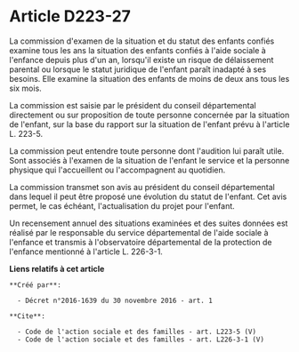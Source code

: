 # Article D223-27

La commission d'examen de la situation et du statut des enfants confiés examine tous les ans la situation des enfants confiés
à l'aide sociale à l'enfance depuis plus d'un an, lorsqu'il existe un risque de délaissement parental ou lorsque le statut
juridique de l'enfant paraît inadapté à ses besoins. Elle examine la situation des enfants de moins de deux ans tous les six
mois. 

La commission est saisie par le président du conseil départemental directement ou sur proposition de toute personne concernée
par la situation de l'enfant, sur la base du rapport sur la situation de l'enfant prévu à l'article L. 223-5. 

La commission peut entendre toute personne dont l'audition lui paraît utile. Sont associés à l'examen de la situation de
l'enfant le service et la personne physique qui l'accueillent ou l'accompagnent au quotidien. 

La commission transmet son avis au président du conseil départemental dans lequel il peut être proposé une évolution du
statut de l'enfant. Cet avis permet, le cas échéant, l'actualisation du projet pour l'enfant. 

Un recensement annuel des situations examinées et des suites données est réalisé par le responsable du service départemental
de l'aide sociale à l'enfance et transmis à l'observatoire départemental de la protection de l'enfance mentionné à l'article
L. 226-3-1.

**Liens relatifs à cet article**

	**Créé par**:

	  - Décret n°2016-1639 du 30 novembre 2016 - art. 1

	**Cite**:

	  - Code de l'action sociale et des familles - art. L223-5 (V)
	  - Code de l'action sociale et des familles - art. L226-3-1 (V)
